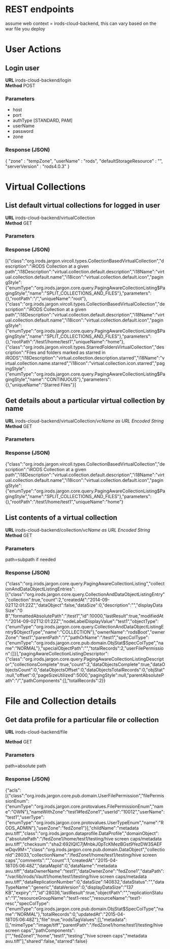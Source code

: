 # REST endpoints

assume web context = irods-cloud-backend, this can vary based on the war file you deploy

# User Actions

## Login user
**URL** irods-cloud-backend/login<br>
**Method** POST

### Parameters

* host
* port
* authType [STANDARD, PAM]
* userName 
* password
* zone

### Response (JSON)

  {
    "zone" : "tempZone",
    "userName" : "rods",
    "defaultStorageResource" : "",
    "serverVersion" : "rods4.0.3"
  }
  
# Virtual Collections
  
  
## List default virtual collections for logged in user
**URL** irods-cloud-backend/virtualCollection<br>
**Method** GET

### Parameters

### Response (JSON)

  [{"class":"org.irods.jargon.vircoll.types.CollectionBasedVirtualCollection","description":"iRODS Collection at a given   path","i18Description":"virtual.collection.default.description","i18Name":"virtual.collection.default.name","i18icon":"virtual.collection.default.icon","pagingStyle":{"enumType":"org.irods.jargon.core.query.PagingAwareCollectionListing$PagingStyle","name":"SPLIT_COLLECTIONS_AND_FILES"},"parameters":{},"rootPath":"/","uniqueName":"root"},{"class":"org.irods.jargon.vircoll.types.CollectionBasedVirtualCollection","description":"iRODS Collection at a given path","i18Description":"virtual.collection.default.description","i18Name":"virtual.collection.default.name","i18icon":"virtual.collection.default.icon","pagingStyle":{"enumType":"org.irods.jargon.core.query.PagingAwareCollectionListing$PagingStyle","name":"SPLIT_COLLECTIONS_AND_FILES"},"parameters":{},"rootPath":"/test1/home/test1","uniqueName":"home"},{"class":"org.irods.jargon.vircoll.types.StarredFoldersVirtualCollection","description":"Files and folders marked as starred in iRODS","i18Description":"virtual.collection.description.starred","i18Name":"virtual.collection.name.starred","i18icon":"virtual.collection.icon.starred","pagingStyle":{"enumType":"org.irods.jargon.core.query.PagingAwareCollectionListing$PagingStyle","name":"CONTINUOUS"},"parameters":{},"uniqueName":"Starred Files"}]
  
  
## Get details about a particular virtual collection by name
**URL** irods-cloud-backend/virtualCollection/_vcName as URL Encoded String_<br>
**Method** GET

### Parameters

### Response (JSON)
  
  {"class":"org.irods.jargon.vircoll.types.CollectionBasedVirtualCollection","description":"iRODS Collection at a given path","i18Description":"virtual.collection.default.description","i18Name":"virtual.collection.default.name","i18icon":"virtual.collection.default.icon","pagingStyle":{"enumType":"org.irods.jargon.core.query.PagingAwareCollectionListing$PagingStyle","name":"SPLIT_COLLECTIONS_AND_FILES"},"parameters":{},"rootPath":"/test1/home/test1","uniqueName":"home"}
 
## List contents of a virtual collection
**URL** irods-cloud-backend/collection/_vcName as URL Encoded String_<br>
**Method** GET

### Parameters

path=subpath if needed


### Response (JSON)
 {"class":"org.irods.jargon.core.query.PagingAwareCollectionListing","collectionAndDataObjectListingEntries":[{"class":"org.irods.jargon.core.query.CollectionAndDataObjectListingEntry","collection":true,"count":2,"createdAt":"2014-09-02T12:01:22Z","dataObject":false,"dataSize":0,"description":"","displayDataSize":"0 B","formattedAbsolutePath":"/test1","id":10000,"lastResult":true,"modifiedAt":"2014-09-02T12:01:22Z","nodeLabelDisplayValue":"test1","objectType":{"enumType":"org.irods.jargon.core.query.CollectionAndDataObjectListingEntry$ObjectType","name":"COLLECTION"},"ownerName":"rodsBoot","ownerZone":"test1","parentPath":"/","pathOrName":"/test1","specColType":{"enumType":"org.irods.jargon.core.pub.domain.ObjStat$SpecColType","name":"NORMAL"},"specialObjectPath":"","totalRecords":2,"userFilePermission":[]}],"pagingAwareCollectionListingDescriptor":{"class":"org.irods.jargon.core.query.PagingAwareCollectionListingDescriptor","collectionsComplete":true,"count":2,"dataObjectsComplete":true,"dataObjectsCount":0,"dataObjectsOffset":0,"dataObjectsTotalRecords":0,"objStat":null,"offset":0,"pageSizeUtilized":5000,"pagingStyle":null,"parentAbsolutePath":"/","pathComponents":[],"totalRecords":2}}
 
# File and Collection details

## Get data profile for a particular file or collection

**URL** irods-cloud-backend/file

**Method** GET

### Parameters
path=absolute path

### Response (JSON)
 
  {"acls":[{"class":"org.irods.jargon.core.pub.domain.UserFilePermission","filePermissionEnum":{"enumType":"org.irods.jargon.core.protovalues.FilePermissionEnum","name":"OWN"},"nameWithZone":"test1#fedZone1","userId":"10012","userName":"test1","userType":{"enumType":"org.irods.jargon.core.protovalues.UserTypeEnum","name":"RODS_ADMIN"},"userZone":"fedZone1"}],"childName":"metadata avu.tiff","class":"org.irods.jargon.dataprofile.DataProfile","domainObject":{"absolutePath":"/fedZone1/home/test1/testing/hive screen caps/metadata avu.tiff","checksum":"sha2:692IQlC7jMnbkJ0pTcKMezBGst9YezDW3SAEFwDqv9M=","class":"org.irods.jargon.core.pub.domain.DataObject","collectionId":28033,"collectionName":"/fedZone1/home/test1/testing/hive screen caps","comments":"","count":1,"createdAt":"2015-04-18T05:06:48Z","dataMapId":0,"dataName":"metadata avu.tiff","dataOwnerName":"test1","dataOwnerZone":"fedZone1","dataPath":"/var/lib/irods/Vault1/home/test1/testing/hive screen caps/metadata avu.tiff","dataReplicationNumber":0,"dataSize":140832,"dataStatus":"","dataTypeName":"generic","dataVersion":0,"displayDataSize":"137 KB","expiry":"","id":28036,"lastResult":true,"objectPath":"","replicationStatus":"1","resourceGroupName":"test1-resc","resourceName":"test1-resc","specColType":{"enumType":"org.irods.jargon.core.pub.domain.ObjStat$SpecColType","name":"NORMAL"},"totalRecords":0,"updatedAt":"2015-04-18T05:06:48Z"},"file":true,"irodsTagValues":[],"metadata":[],"mimeType":"image/tiff","parentPath":"/fedZone1/home/test1/testing/hive screen caps","pathComponents":["","fedZone1","home","test1","testing","hive screen caps","metadata avu.tiff"],"shared":false,"starred":false}
